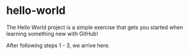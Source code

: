 # hello-world
The Hello World project is a simple exercise that gets you started when learning something new with GitHub!

After following steps 1 - 3, we arrive here.
